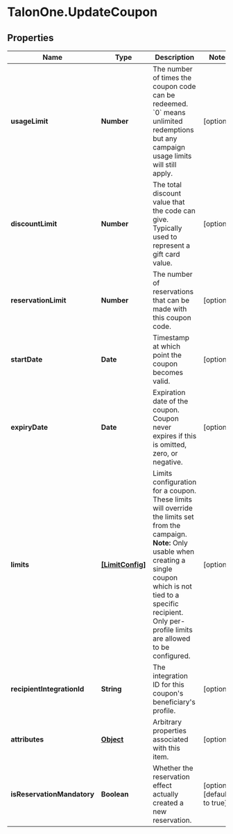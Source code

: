 # TalonOne.UpdateCoupon

## Properties

Name | Type | Description | Notes
------------ | ------------- | ------------- | -------------
**usageLimit** | **Number** | The number of times the coupon code can be redeemed. &#x60;0&#x60; means unlimited redemptions but any campaign usage limits will still apply.  | [optional] 
**discountLimit** | **Number** | The total discount value that the code can give. Typically used to represent a gift card value.  | [optional] 
**reservationLimit** | **Number** | The number of reservations that can be made with this coupon code.  | [optional] 
**startDate** | **Date** | Timestamp at which point the coupon becomes valid. | [optional] 
**expiryDate** | **Date** | Expiration date of the coupon. Coupon never expires if this is omitted, zero, or negative. | [optional] 
**limits** | [**[LimitConfig]**](LimitConfig.md) | Limits configuration for a coupon. These limits will override the limits set from the campaign.  **Note:** Only usable when creating a single coupon which is not tied to a specific recipient. Only per-profile limits are allowed to be configured.  | [optional] 
**recipientIntegrationId** | **String** | The integration ID for this coupon&#39;s beneficiary&#39;s profile. | [optional] 
**attributes** | [**Object**](.md) | Arbitrary properties associated with this item. | [optional] 
**isReservationMandatory** | **Boolean** | Whether the reservation effect actually created a new reservation. | [optional] [default to true]


